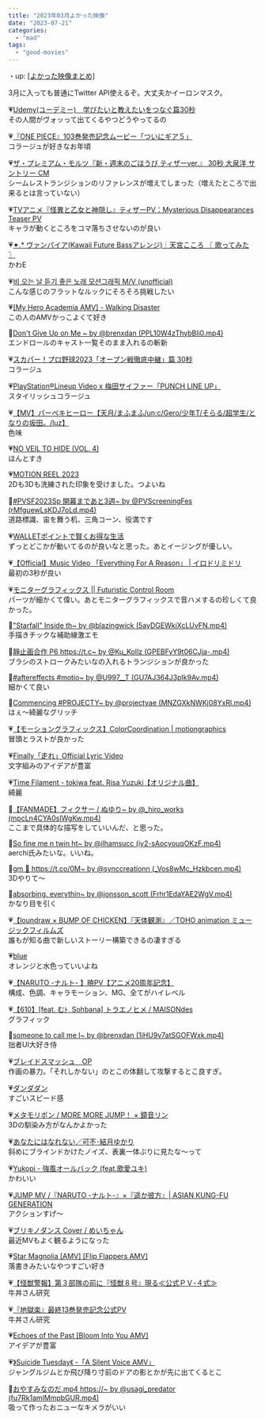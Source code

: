 ```yaml
---
title: "2023年03月よかった映像"
date: "2023-07-21"
categories: 
  - "mad"
tags: 
  - "good-movies"
---
```


<!--more-->

・up: [\[よかった映像まとめ\]](/blog/2023-07-21-good-movies)

3月に入っても普通にTwitter API使えるぞ。大丈夫かイーロンマスク。

💗[Udemy(ユーデミー)　学びたいと教えたいをつなぐ篇30秒](https://youtu.be/a6nCoJpeUhk)  
その人間がヴォッって出てくるやつどうやってるの

💗[『ONE PIECE』103巻発売記念ムービー「ついにギア５」](https://youtu.be/fX9NK-_YqlI)  
コラージュが好きなお年頃

💗[ザ・プレミアム・モルツ『新・週末のごほうび ティザーver.』 30秒 大泉洋 サントリー CM](https://youtu.be/mv-pZ6U_AUE)  
シームレストランジションのリファレンスが増えてしまった（増えたところで出来るとは言っていない）

💗[TVアニメ『怪異と乙女と神隠し』ティザーPV：Mysterious Disappearances Teaser PV](https://youtu.be/xGP87awGE48)  
キャラが動くところをコマ落ちさせないのが良い

💗[✦.\* ヴァンパイア(Kawaii Future Bassアレンジ)┊天宮こころ 〖 歌ってみた 〗](https://youtu.be/ggNbitpGesE)  
かわE

💗[비 오는 날 듣기 좋은 노래 모션그래픽 M/V (unofficial)](https://youtu.be/TZ9LxWh8eug)  
こんな感じのフラットなルックにそろそろ挑戦したい

💗[\[My Hero Academia AMV\] - Walking Disaster](https://youtu.be/3Rr01DQA3_c)  
この人のAMVかっこよくて好き

💙[Don't Give Up on Me ~ by @brenxdan (PPL10W4zThybBli0.mp4)](https://twitter.com/brenxdan/status/1633575468917231616?s=20)  
エンドロールのキャスト一覧そのまま入れるの斬新

💗[スカパー！プロ野球2023「オープン戦徹底中継」篇 30秒](https://youtu.be/J2_XzPnGQ00)  
コラージュ

💗[PlayStation®Lineup Video x 梅田サイファー「PUNCH LINE UP」](https://youtu.be/iZQblBm7Hyc)  
スタイリッシュコラージュ

💗[【MV】パーペキヒーロー【天月/まふまふ/un:c/Gero/少年T/そらる/超学生/となりの坂田。/luz】](https://youtu.be/NZaTctXb-nY)  
色味

💗[NO VEIL TO HIDE (VOL. 4)](https://youtu.be/o8Ds-GS6Er0)  
ほんとすき

💗[MOTION REEL 2023](https://youtu.be/r9ZZ-XXirpo)  
2Dも3Dも洗練された印象を受けました。つよいね

💙[#PVSF2023Sp 開幕まであと3週~ by @PVScreeningFes (rMfguewLsKDJ7oLd.mp4)](https://twitter.com/PVScreeningFes/status/1634479384429207554?s=20)  
道路標識、宙を舞う机、三角コーン、役満です

💗[WALLETポイントで賢くお得な生活](https://youtu.be/4pLdC7rMRAE)  
ずっとどこかが動いてるのが良いなと思った。あとイージングが優しい。

💗[【Official】Music Video 「Everything For A Reason」 | イロドリミドリ](https://youtu.be/i4YYgcUigbc)  
最初の3秒が良い

💗[モニターグラフィックス || Futuristic Control Room](https://youtu.be/7zVdGqjoVnA)  
パーツが細かくて偉い。あとモニターグラフィックスで音ハメするの珍しくて良かった。

💙["Starfall" Inside th~ by @blazingwick (5ayDGEWkiXcLUvFN.mp4)](https://twitter.com/blazingwick/status/1636352084567281666?s=20)  
手描きチックな補助線激エモ

💙[靜止画合作 P6 https://t.c~ by @Ku\_Kollz (GPEBFyY9t06CJja-.mp4)](https://twitter.com/Ku_Kollz/status/1636367355084406785?s=20)  
ブラシのストロークみたいなの入れるトランジションが良かった

💙[#aftereffects #motio~ by @U997\_\_T (GU7AJ364J3pIk9Av.mp4)](https://twitter.com/U997__T/status/1635941758101241856?s=20)  
細かくて良い

💙[Commencing #PROJECTY~ by @projectyae (MNZGXkNWKj08YxRl.mp4)](https://twitter.com/projectyae/status/1635491189888540674?s=20)  
はぇ～綺麗なグリッチ

💗[【モーショングラフィックス】ColorCoordination | motiongraphics](https://youtu.be/wTpyHjRaO6c)  
冒頭とラストが良かった

💗[Finally「走れ」Official Lyric Video](https://youtu.be/uO3uxTzpv7o)  
文字組みのアイデアが豊富

💗[Time Filament - tokiwa feat. Risa Yuzuki【オリジナル曲】](https://youtu.be/DeVklrnWyqQ)  
綺麗

💙[【FANMADE】フィクサー / ぬゆり~ by @\_hiro\_works (mpcLn4CYA0sIWgKw.mp4)](https://twitter.com/_hiro_works/status/1638510841384562689?s=20)  
ここまで具体的な描写をしていいんだ、と思った。

💙[So fine me n twin ht~ by @ilhamsucc (iy2-sAocyouqOKzF.mp4)](https://twitter.com/ilhamsucc/status/1637499969514143744?s=20)  
aerchi氏みたいな。いいね。

💙[gm 💜 https://t.co/0M~ by @synccreationn (\_Vos8wMc\_Hzkbcen.mp4)](https://twitter.com/synccreationn/status/1637455760551555076?s=20)  
3Dやりて～

💙[absorbing. everythin~ by @jonsson\_scott (Frhr1EdaYAE2WgV.mp4)](https://twitter.com/jonsson_scott/status/1637177188071129089?s=20)  
かなり目を引く

💗[【loundraw × BUMP OF CHICKEN】『天体観測』／TOHO animation ミュージックフィルムズ](https://youtu.be/5lygiL4Y3kU)  
誰もが知る曲で新しいストーリー構築できるの凄すぎる

💗[blue](https://youtu.be/bIKGCKX-Xmw)  
オレンジと水色っていいよね

💗[【NARUTO -ナルト- 】暁PV【アニメ20周年記念】](https://youtu.be/swq--rdN-2k)  
構成、色調、キャラモーション、MG、全てがハイレベル

💗[【610】\[feat. むﾄ, Sohbana\] トラエノヒメ / MAISONdes](https://youtu.be/XZk_URrYRno)  
グラフィック

💙[someone to call me l~ by @brenxdan (1iHU9v7atSGOFWxk.mp4)](https://twitter.com/brenxdan/status/1639134956386684928?s=20)  
拙者UI大好き侍

💗[ブレイドスマッシュ　OP](https://youtu.be/5l9JixNT1c0)  
作画の暴力。「それしかない」のとこの体翻して攻撃するとこ良すぎ。

💗[ダンダダン](https://youtu.be/gkfSedEWjRQ)  
すごいスピード感

💗[メタモリボン / MORE MORE JUMP！ × 鏡音リン](https://youtu.be/0BHY0Gs0ZZM)  
3Dの馴染み方がなんかよかった

💗[あなたにはなれない／可不･結月ゆかり](https://youtu.be/_O0h2WqEFjo)  
斜めにブラインドかけたノイズ、表裏一体ぶりに見たな～って

💗[Yukopi - 強風オールバック (feat.歌愛ユキ)](https://youtu.be/D6DVTLvOupE)  
かわいい

💗[JUMP MV /『NARUTO -ナルト-』×『遥か彼方』| ASIAN KUNG-FU GENERATION](https://youtu.be/nsw-ddleSII)  
アクションすげ～

💗[ブリキノダンス Cover / めいちゃん](https://youtu.be/dt8RXLdWiBw)  
最近MVもよく観るようになった

💗[Star Magnolia \[AMV\] \[Flip Flappers AMV\]](https://youtu.be/YM5dVtSgwdA)  
落書きみたいなやつすごい好き

💗[【怪獣警報】第３部隊の前に『怪獣８号』現る≪公式ＰＶ-４式≫](https://youtu.be/jGTuoqN2xmQ)  
牛丼さん研究

💗[『地獄楽』最終13巻発売記念公式PV](https://youtu.be/PAeTpB5a8EI)  
牛丼さん研究

💗[Echoes of the Past \[Bloom Into You AMV\]](https://youtu.be/c1alHyIvZFo)  
アイデアが豊富

💗[》Suicide Tuesday《 -「A Silent Voice AMV」](https://youtu.be/bA7ty873TsM)  
ジャングルジムとか飛び降り寸前のドアの影とかが先に出てくるとこ

💙[おやすみなのだ.mp4 https://~ by @usagi\_predator (fu7Rk1amlMmpbGUR.mp4)](https://twitter.com/usagi_predator/status/1640721668678250497?s=20)  
吸って作ったおニューなキメラがいい
